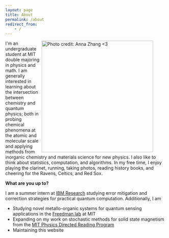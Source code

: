 ```yaml
---
layout: page
title: About
permalink: /about
redirect_from:
    - /
---
```

<figure>
  <img src="{{ site.url }}{{ site.baseurl }}/assets/headshot.png" title="Photo credit: Anna Zhang <3" width="350" align="right"/>
</figure>

I'm an undergraduate student at MIT double majoring in physics and math. I am generally interested in learning about the intersection between chemistry and quantum physics; both in probing chemical phenomena at the atomic and molecular scale and applying methods from inorganic chemistry and materials science for new physics. I also like to think about statistics, computation, and algorithms. In my free time, I enjoy playing the clarinet, running, taking photos, reading history books, and cheering for the Ravens, Celtics, and Red Sox.

**What are you up to?**

I am a summer intern at [IBM Research](https://research.ibm.com/) studying error mitigation and correction strategies for practical quantum computation. Additionally, I am 
* Studying novel metallo-organic systems for quantum sensing applications in the [Freedman lab](https://freedmanlab-mit.com/) at MIT
* Expanding on my work on stochastic methods for solid state magnetism from the [MIT Physics Directed Reading Program](https://phys-drp.mit.edu/) 
* Maintaining this website

